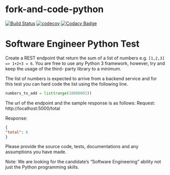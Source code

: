 # fork-and-code-python


[![Build Status](https://travis-ci.org/dev-11/fork-and-code-python.svg?branch=master)](https://travis-ci.org/dev-11/fork-and-code-python)
[![codecov](https://codecov.io/gh/dev-11/fork-and-code-python/branch/master/graph/badge.svg)](https://codecov.io/gh/dev-11/fork-and-code-python)
[![Codacy Badge](https://api.codacy.com/project/badge/Grade/4ea99c7790714259a2339d92c50e3c1d)](https://www.codacy.com/manual/dev-11/fork-and-code-python?utm_source=github.com&amp;utm_medium=referral&amp;utm_content=dev-11/fork-and-code-python&amp;utm_campaign=Badge_Grade)

# Software Engineer Python Test


Create a REST endpoint that return the sum of a list of numbers e.g. `[1,2,3] => 1+2+3 = 6`. You are free to use any Python 3 framework, however, try and keep the usage of the third- party library to a minimum.


The list of numbers is expected to arrive from a backend service and for this test you can hard code the list using the following line.
```python
numbers_to_add = list(range(10000001))
```
The url of the endpoint and the sample response is as follows: Request: http://localhost:5000/total

Response:
```json
{
"total": 6
}
```

Please provide the source code, tests, documentations and any assumptions you have made.


Note: We are looking for the candidate’s “Software Engineering” ability not just the Python programming skills.
